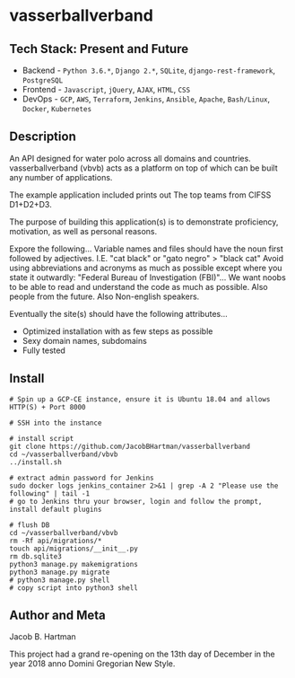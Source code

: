 # vasserballverband
<domain name goes here>


## Tech Stack: Present and Future
* Backend  - `Python 3.6.*`, `Django 2.*`, `SQLite`, `django-rest-framework`, `PostgreSQL`
* Frontend - `Javascript`, `jQuery`, `AJAX`, `HTML`, `CSS`
* DevOps   - `GCP`, `AWS`, `Terraform`, `Jenkins`, `Ansible`, `Apache`, `Bash/Linux`, `Docker`, `Kubernetes`


## Description 
An API designed for water polo across all domains and countries. vasserballverband (vbvb) acts as a platform on top of which can be built any number of applications.

The example application included prints out The top teams from CIFSS D1+D2+D3.

The purpose of building this application(s) is to demonstrate proficiency, motivation, as well as personal reasons.

Expore the following...
  Variable names and files should have the noun first followed by adjectives. I.E. "cat black" or "gato negro" > "black cat"
  Avoid using abbreviations and acronyms as much as possible except where you state it outwardly: "Federal Bureau of Investigation (FBI)"... We want noobs to be able to read and understand the code as much as possible. Also people from the future. Also Non-english speakers.

Eventually the site(s) should have the following attributes...
* Optimized installation with as few steps as possible
* Sexy domain names, subdomains
* Fully tested


## Install
```
# Spin up a GCP-CE instance, ensure it is Ubuntu 18.04 and allows HTTP(S) + Port 8000

# SSH into the instance

# install script
git clone https://github.com/JacobBHartman/vasserballverband
cd ~/vasserballverband/vbvb
../install.sh

# extract admin password for Jenkins
sudo docker logs jenkins_container 2>&1 | grep -A 2 "Please use the following" | tail -1
# go to Jenkins thru your browser, login and follow the prompt, install default plugins

# flush DB
cd ~/vasserballverband/vbvb
rm -Rf api/migrations/*
touch api/migrations/__init__.py
rm db.sqlite3
python3 manage.py makemigrations
python3 manage.py migrate
# python3 manage.py shell
# copy script into python3 shell
```


## Author and Meta
Jacob B. Hartman

This project had a grand re-opening on the 13th day of December in the year 2018 anno Domini Gregorian New Style.
